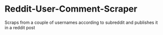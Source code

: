 # Reddit-User-Comment-Scraper
 Scraps from a couple of usernames according to subreddit and publishes it in a reddit post
